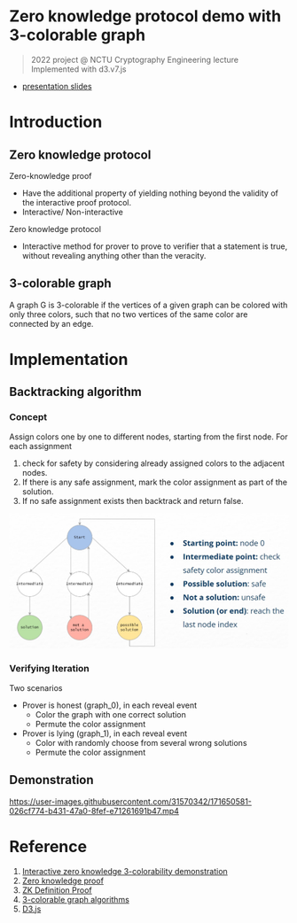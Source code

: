 <h1> Zero knowledge protocol demo with 3-colorable graph </h1>

> 2022 project @ NCTU Cryptography Engineering lecture  
> Implemented with d3.v7.js

- [presentation slides](https://docs.google.com/presentation/d/1V9gPNwmgsiPXvWkBwoKspWBpjZXFiv5CdPulSL6tWqs/edit?usp=sharing)

<h1> Introduction </h1>

<h2> Zero knowledge protocol </h2>

Zero-knowledge proof
- Have the additional property of yielding nothing beyond the validity of the interactive proof protocol.
- Interactive/ Non-interactive

Zero knowledge protocol
- Interactive method for prover to prove to verifier that a statement is true, without revealing anything other than the veracity.

<h2> 3-colorable graph </h2>

A graph G is 3-colorable if the vertices of a given graph can be colored with only three colors, such that no two vertices of the same color are connected by an edge. 


<h1> Implementation </h1>

<h2> Backtracking algorithm </h2>

<h3> Concept </h3>

Assign colors one by one to different nodes, starting from the first node. For each assignment
1. check for safety by considering already assigned colors to the adjacent nodes.
2. If there is any safe assignment, mark the color assignment as part of the solution.
3. If no safe assignment exists then backtrack and return false.

![backtracking structure](/images/backtracking.jpg)

<h3> Verifying Iteration </h3>

Two scenarios
- Prover is honest (graph_0), in each reveal event
    - Color the graph with one correct solution
    - Permute the color assignment
- Prover is lying (graph_1), in each reveal event
    - Color with randomly choose from several wrong solutions
    - Permute the color assignment

<h2> Demonstration </h2>

https://user-images.githubusercontent.com/31570342/171650581-026cf774-b431-47a0-8fef-e71261691b47.mp4

<h1> Reference </h1>

1. [Interactive zero knowledge 3-colorability demonstration](https://web.mit.edu/~ezyang/Public/graph/svg.html)
2. [Zero knowledge proof](https://en.wikipedia.org/wiki/Zero-knowledge_proof)
3. [ZK Definition Proof](https://www.cs.cmu.edu/~goyal/s18/15503/scribe_notes/lecture23.pdf)
4. [3-colorable graph algorithms](https://en.wikipedia.org/wiki/Graph_coloring)
5. [D3.js](https://d3js.org/)
